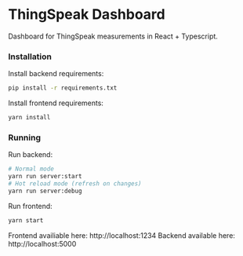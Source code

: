 # ThingSpeak Dashboard

Dashboard for ThingSpeak measurements in React + Typescript.

### Installation

Install backend requirements:
```bash
pip install -r requirements.txt
```

Install frontend requirements:
```bash
yarn install
```

### Running

Run backend:
```bash
# Normal mode
yarn run server:start
# Hot reload mode (refresh on changes)
yarn run server:debug
```

Run frontend:
```bash
yarn start
```

Frontend availiable here: http://localhost:1234
Backend available here: http://localhost:5000
